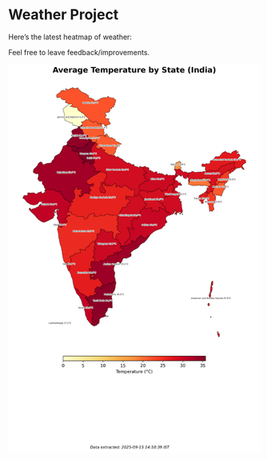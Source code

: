 # Weather Project

Here’s the latest heatmap of weather:

Feel free to leave feedback/improvements.

![India Heatmap](docs/assets/india_heatmap.png?v=C7D109)
